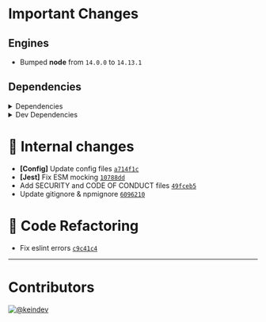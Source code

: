 # Important Changes

## Engines

- Bumped **node** from `14.0.0` to `14.13.1`

## Dependencies

<details>
<summary>Dependencies</summary>

- Bumped **[graphql](https://www.npmjs.com/package/graphql/v/16.0.1)** from `15.5.0` to `16.0.1`
- Bumped **[graphql-request](https://www.npmjs.com/package/graphql-request/v/3.6.1)** from `3.4.0` to `3.6.1`
- Bumped **[graphql-tag](https://www.npmjs.com/package/graphql-tag/v/2.12.6)** from `2.12.4` to `2.12.6`
- Bumped **[universal-user-agent](https://www.npmjs.com/package/universal-user-agent/v/7.0.0)** from `6.0.0` to `7.0.0`

</details>

<details>
<summary>Dev Dependencies</summary>

- Bumped **[@babel/plugin-transform-runtime](https://www.npmjs.com/package/@babel/plugin-transform-runtime/v/7.16.4)** from `7.14.3` to `7.16.4`
- Bumped **[@babel/preset-env](https://www.npmjs.com/package/@babel/preset-env/v/7.16.4)** from `7.14.4` to `7.16.4`
- Bumped **[@graphql-codegen/add](https://www.npmjs.com/package/@graphql-codegen/add/v/3.1.0)** from `2.0.2` to `3.1.0`
- Bumped **[@graphql-codegen/cli](https://www.npmjs.com/package/@graphql-codegen/cli/v/2.3.0)** from `1.21.5` to `2.3.0`
- Bumped **[@graphql-codegen/import-types-preset](https://www.npmjs.com/package/@graphql-codegen/import-types-preset/v/2.1.8)** from `1.18.2` to `2.1.8`
- Bumped **[@graphql-codegen/near-operation-file-preset](https://www.npmjs.com/package/@graphql-codegen/near-operation-file-preset/v/2.2.2)** from `1.18.1` to `2.2.2`
- Bumped **[@graphql-codegen/typescript](https://www.npmjs.com/package/@graphql-codegen/typescript/v/2.4.1)** from `1.22.1` to `2.4.1`
- Bumped **[@graphql-codegen/typescript-graphql-request](https://www.npmjs.com/package/@graphql-codegen/typescript-graphql-request/v/4.3.1)** from `3.2.1` to `4.3.1`
- Bumped **[@graphql-codegen/typescript-operations](https://www.npmjs.com/package/@graphql-codegen/typescript-operations/v/2.2.1)** from `1.18.0` to `2.2.1`
- Bumped **[@tagproject/ts-package-shared-config](https://www.npmjs.com/package/@tagproject/ts-package-shared-config/v/6.0.0)** from `4.0.0` to `6.0.0`
- Bumped **[@types/jest](https://www.npmjs.com/package/@types/jest/v/27.0.3)** from `26.0.23` to `27.0.3`
- Bumped **[@types/node](https://www.npmjs.com/package/@types/node/v/16.11.10)** from `15.6.1` to `16.11.10`
- Bumped **[@typescript-eslint/eslint-plugin](https://www.npmjs.com/package/@typescript-eslint/eslint-plugin/v/5.4.0)** from `4.26.0` to `5.4.0`
- Bumped **[@typescript-eslint/parser](https://www.npmjs.com/package/@typescript-eslint/parser/v/5.4.0)** from `4.26.0` to `5.4.0`
- Bumped **[babel-jest](https://www.npmjs.com/package/babel-jest/v/27.3.1)** from `27.0.2` to `27.3.1`
- Bumped **[cspell](https://www.npmjs.com/package/cspell/v/5.13.1)** from `5.5.2` to `5.13.1`
- Bumped **[dotenv-cli](https://www.npmjs.com/package/dotenv-cli/v/4.1.0)** from `4.0.0` to `4.1.0`
- Bumped **[eslint](https://www.npmjs.com/package/eslint/v/8.3.0)** from `7.27.0` to `8.3.0`
- Bumped **[eslint-plugin-import](https://www.npmjs.com/package/eslint-plugin-import/v/2.25.3)** from `2.23.4` to `2.25.3`
- Bumped **[eslint-plugin-jest](https://www.npmjs.com/package/eslint-plugin-jest/v/25.3.0)** from `24.3.6` to `25.3.0`
- Bumped **[eslint-plugin-optimize-regex](https://www.npmjs.com/package/eslint-plugin-optimize-regex/v/1.2.1)** from `1.2.0` to `1.2.1`
- Bumped **[eslint-plugin-promise](https://www.npmjs.com/package/eslint-plugin-promise/v/5.1.1)** from `5.1.0` to `5.1.1`
- Bumped **[husky](https://www.npmjs.com/package/husky/v/7.0.4)** from `6.0.0` to `7.0.4`
- Bumped **[jest](https://www.npmjs.com/package/jest/v/27.3.1)** from `27.0.3` to `27.3.1`
- Bumped **[prettier](https://www.npmjs.com/package/prettier/v/2.5.0)** from `2.3.0` to `2.5.0`
- Bumped **[ts-jest](https://www.npmjs.com/package/ts-jest/v/27.0.7)** from `27.0.2` to `27.0.7`
- Bumped **[typescript](https://www.npmjs.com/package/typescript/v/4.5.2)** from `4.3.2` to `4.5.2`

</details>

# :memo: Internal changes

- **[Config]** Update config files [`a714f1c`](https://github.com/keindev/gh-gql/commit/a714f1c0c934bd420edfed748848b708cdf12ba4)
- **[Jest]** Fix ESM mocking [`10788dd`](https://github.com/keindev/gh-gql/commit/10788dd0e79550d35ff2ec63dc1d184403021f7e)
- Add SECURITY and CODE OF CONDUCT files [`49fceb5`](https://github.com/keindev/gh-gql/commit/49fceb59575e754b7ba30cfef3f58dbcd8bbee5c)
- Update gitignore & npmignore [`6096210`](https://github.com/keindev/gh-gql/commit/60962102a5b021af7e3a18bc60e16534d56210c8)

# :wrench: Code Refactoring

- Fix eslint errors [`c9c41c4`](https://github.com/keindev/gh-gql/commit/c9c41c4fbfb2de140d380a48523256850dc8b2e6)

---

# Contributors

[![@keindev](https://avatars.githubusercontent.com/u/4527292?v=4&s=40)](https://github.com/keindev)
